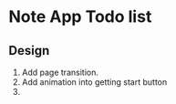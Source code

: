 # Note App Todo list 

## Design 
1. Add page transition. 
2. Add animation into getting start button
3. 